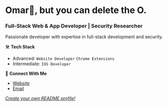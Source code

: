 # Omar👋, but you can delete the O.
### Full-Stack Web & App Developer | Security Researcher

Passionate developer with expertise in full-stack development and security.

🛠️ **Tech Stack**
- Advanced: `Website Developer` `Chrome Extensions`
- Intermediate: `IOS Developer`



🤝 **Connect With Me**
- [Website](https://marsec.cc)
- [Email](mailto:omar.alhami@outlook.com)

 *[Create your own README profile!](https://github-readmegenerator.netlify.app/)*
